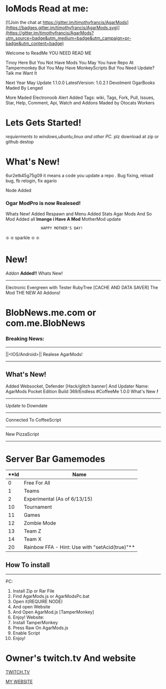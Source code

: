 # IoMods Read at me:

[![Join the chat at https://gitter.im/timothyfrancis/AgarMods](https://badges.gitter.im/timothyfrancis/AgarMods.svg)](https://gitter.im/timothyfrancis/AgarMods?utm_source=badge&utm_medium=badge&utm_campaign=pr-badge&utm_content=badge)

Welcome to ReadMe YOU NEED READ ME

Tinoy Here But You Not Have Mods You May You have Repo At Tampermonkey But You May Have MonkeyScripts But
You Need Update? Talk me Want It

Next Year May Update  1.1.0.0
LatestVersion: 1.0.2.1 Devolment
OgarBooks Maded By Lenged

More Maded Electronoob
Alert Added
Tags: wiki, Tags, Fork, Pull, Issues, Star, Help, Comment, Api, Watch and Addons
Maded by Otocats Workers

# Lets Gets Started!
*requierments to windows,ubuntu,linux and other PC.*
plz download at zip or github destop

# What's New!

6ur2etk45g75g09 it means a code you update a repo . Bug fixing, reload bug, fb relogin, fix agario

Node Added
### Ogar ModPro is now Realesed!
Whats New!
Added Respawn and Menu
Added Stats
Agar Mods
And So Mod Added all
**Imange i Have A Mod**
MotherMod update

                    HAPPY MOTHER'S DAY!
:sparkle: :sparkle: sparkle :sparkle: :sparkle:

# New!
_Addon_ **Added!!**
Whats New!
***
Electronic Evergreen with Tester
RubyTree [CACHE AND DATA SAVER]
The Mod THE NEW
All Addons!
# BlobNews.me.com or com.me.BlobNews
### Breaking News:
***
||<IOS/Android>|| Realese AgarMods!
***
## What's New!
Added Websocket, Defender [Hack/glitch banner] And Updater
Name: AgarMods Pocket Edition Build 369/Endless
#CoffeeMe
1.0.0 What's New _**!**_
***
Update to Downdate
***
Connected To CoffeeScript
***
New PizzaScript
***
# Server Bar Gamemodes
**Id   | Name
-----|--------------
0    | Free For All
1    | Teams
2    | Experimental (As of 6/13/15)
10   | Tournament
11   |  Games
12   | Zombie Mode
13   | Team Z
14   | Team X
20   | Rainbow FFA - Hint: Use with "setAcid(true)"**

## How To install
***
PC:
1. Install Zip or Rar File
2. Find AgarMods.js or AgarModsPc.bat
3. Open it(REQUIRE NODE)
4. And open Website
5. And Open AgarMod.js [TamperMonkey]
6. Enjoy!
Website:
1. Install TamperMonkey
2. Press Raw On AgarMods.js
3. Enable Script
4. Enjoy!
# Owner's twitch.tv And website
[TWITCH.TV](http://www.twitch.tv/timothyfrancisplays)

[MY WEBSITE](https://tinoyplays.weebly.com)
